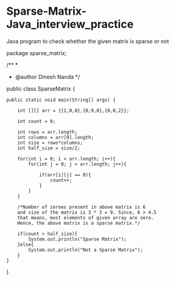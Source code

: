 # Sparse-Matrix-Java_interview_practice
Java program to check whether the given matrix is sparse or not

package sparse_matrix;

/**
 *
 * @author Dinesh Nanda
 */

public class SparseMatrix {

    public static void main(String[] args) {
        
        int [][] arr = {{1,0,0},{0,9,0},{0,0,2}};
        
        int count = 0;
        
        int rows = arr.length;
        int columns = arr[0].length;
        int size = rows*columns;
        int half_size = size/2;
        
        for(int i = 0; i < arr.length; i++){
            for(int j = 0; j < arr.length; j++){
                
                if(arr[i][j] == 0){
                    count++;
                }
            }
        }
        
        /*Number of zeroes present in above matrix is 6 
        and size of the matrix is 3 * 3 = 9. Since, 6 > 4.5 
        that means, most elements of given array are zero. 
        Hence, the above matrix is a sparse matrix.*/
        
        if(count > half_size){
            System.out.println("Sparse Matrix");
        }else{
            System.out.println("Not a Sparse Matrix");
        }
    }
}
